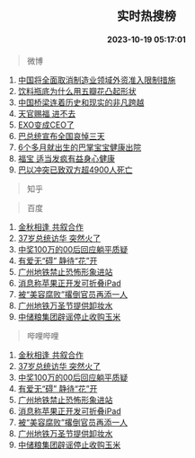 <div align="center"><h2>实时热搜榜</h2><h4>2023-10-19 05:17:01</h4></div>

> 微博  

1. [中国将全面取消制造业领域外资准入限制措施](https://s.weibo.com/weibo?q=%23%E4%B8%AD%E5%9B%BD%E5%B0%86%E5%85%A8%E9%9D%A2%E5%8F%96%E6%B6%88%E5%88%B6%E9%80%A0%E4%B8%9A%E9%A2%86%E5%9F%9F%E5%A4%96%E8%B5%84%E5%87%86%E5%85%A5%E9%99%90%E5%88%B6%E6%8E%AA%E6%96%BD%23&t=31&band_rank=1&Refer=top)<br />
2. [饮料瓶底为什么用五瓣花凸起形状](https://s.weibo.com/weibo?q=%E9%A5%AE%E6%96%99%E7%93%B6%E5%BA%95%E4%B8%BA%E4%BB%80%E4%B9%88%E7%94%A8%E4%BA%94%E7%93%A3%E8%8A%B1%E5%87%B8%E8%B5%B7%E5%BD%A2%E7%8A%B6&t=31&band_rank=2&Refer=top)<br />
3. [中国桥梁连着历史和现实的非凡跨越](https://s.weibo.com/weibo?q=%23%E4%B8%AD%E5%9B%BD%E6%A1%A5%E6%A2%81%E8%BF%9E%E7%9D%80%E5%8E%86%E5%8F%B2%E5%92%8C%E7%8E%B0%E5%AE%9E%E7%9A%84%E9%9D%9E%E5%87%A1%E8%B7%A8%E8%B6%8A%23&t=31&band_rank=3&Refer=top)<br />
4. [天官赐福 进不去](https://s.weibo.com/weibo?q=%E5%A4%A9%E5%AE%98%E8%B5%90%E7%A6%8F%20%E8%BF%9B%E4%B8%8D%E5%8E%BB&t=31&band_rank=4&Refer=top)<br />
5. [EXO变成CEO了](https://s.weibo.com/weibo?q=%23EXO%E5%8F%98%E6%88%90CEO%E4%BA%86%23&t=31&band_rank=5&Refer=top)<br />
6. [巴总统宣布全国哀悼三天](https://s.weibo.com/weibo?q=%23%E5%B7%B4%E6%80%BB%E7%BB%9F%E5%AE%A3%E5%B8%83%E5%85%A8%E5%9B%BD%E5%93%80%E6%82%BC%E4%B8%89%E5%A4%A9%23&t=31&band_rank=6&Refer=top)<br />
7. [6个多月就出生的巴掌宝宝健康出院](https://s.weibo.com/weibo?q=%236%E4%B8%AA%E5%A4%9A%E6%9C%88%E5%B0%B1%E5%87%BA%E7%94%9F%E7%9A%84%E5%B7%B4%E6%8E%8C%E5%AE%9D%E5%AE%9D%E5%81%A5%E5%BA%B7%E5%87%BA%E9%99%A2%23&t=31&band_rank=7&Refer=top)<br />
8. [福宝 适当发疯有益身心健康](https://s.weibo.com/weibo?q=%E7%A6%8F%E5%AE%9D%20%E9%80%82%E5%BD%93%E5%8F%91%E7%96%AF%E6%9C%89%E7%9B%8A%E8%BA%AB%E5%BF%83%E5%81%A5%E5%BA%B7&t=31&band_rank=8&Refer=top)<br />
9. [巴以冲突已致双方超4900人死亡](https://s.weibo.com/weibo?q=%23%E5%B7%B4%E4%BB%A5%E5%86%B2%E7%AA%81%E5%B7%B2%E8%87%B4%E5%8F%8C%E6%96%B9%E8%B6%854900%E4%BA%BA%E6%AD%BB%E4%BA%A1%23&t=31&band_rank=9&Refer=top)<br />

> 知乎  


> 百度  

1. [金秋相逢 共叙合作](https://www.baidu.com/s?wd=%E9%87%91%E7%A7%8B%E7%9B%B8%E9%80%A2+%E5%85%B1%E5%8F%99%E5%90%88%E4%BD%9C&sa=fyb_news&rsv_dl=fyb_news)<br />
2. [37岁总统访华 突然火了](https://www.baidu.com/s?wd=37%E5%B2%81%E6%80%BB%E7%BB%9F%E8%AE%BF%E5%8D%8E+%E7%AA%81%E7%84%B6%E7%81%AB%E4%BA%86&sa=fyb_news&rsv_dl=fyb_news)<br />
3. [中奖100万的00后回应躺平质疑](https://www.baidu.com/s?wd=%E4%B8%AD%E5%A5%96100%E4%B8%87%E7%9A%8400%E5%90%8E%E5%9B%9E%E5%BA%94%E8%BA%BA%E5%B9%B3%E8%B4%A8%E7%96%91&sa=fyb_news&rsv_dl=fyb_news)<br />
4. [有爱无“碍” 静待“花”开](https://www.baidu.com/s?wd=%E6%9C%89%E7%88%B1%E6%97%A0%E2%80%9C%E7%A2%8D%E2%80%9D+%E9%9D%99%E5%BE%85%E2%80%9C%E8%8A%B1%E2%80%9D%E5%BC%80&sa=fyb_news&rsv_dl=fyb_news)<br />
5. [广州地铁禁止恐怖形象进站](https://www.baidu.com/s?wd=%E5%B9%BF%E5%B7%9E%E5%9C%B0%E9%93%81%E7%A6%81%E6%AD%A2%E6%81%90%E6%80%96%E5%BD%A2%E8%B1%A1%E8%BF%9B%E7%AB%99&sa=fyb_news&rsv_dl=fyb_news)<br />
6. [消息称苹果正开发可折叠iPad](https://www.baidu.com/s?wd=%E6%B6%88%E6%81%AF%E7%A7%B0%E8%8B%B9%E6%9E%9C%E6%AD%A3%E5%BC%80%E5%8F%91%E5%8F%AF%E6%8A%98%E5%8F%A0iPad&sa=fyb_news&rsv_dl=fyb_news)<br />
7. [被“美容腐败”撂倒官员再添一人](https://www.baidu.com/s?wd=%E8%A2%AB%E2%80%9C%E7%BE%8E%E5%AE%B9%E8%85%90%E8%B4%A5%E2%80%9D%E6%92%82%E5%80%92%E5%AE%98%E5%91%98%E5%86%8D%E6%B7%BB%E4%B8%80%E4%BA%BA&sa=fyb_news&rsv_dl=fyb_news)<br />
8. [广州地铁万圣节提供卸妆水](https://www.baidu.com/s?wd=%E5%B9%BF%E5%B7%9E%E5%9C%B0%E9%93%81%E4%B8%87%E5%9C%A3%E8%8A%82%E6%8F%90%E4%BE%9B%E5%8D%B8%E5%A6%86%E6%B0%B4&sa=fyb_news&rsv_dl=fyb_news)<br />
9. [中储粮集团辟谣停止收购玉米](https://www.baidu.com/s?wd=%E4%B8%AD%E5%82%A8%E7%B2%AE%E9%9B%86%E5%9B%A2%E8%BE%9F%E8%B0%A3%E5%81%9C%E6%AD%A2%E6%94%B6%E8%B4%AD%E7%8E%89%E7%B1%B3&sa=fyb_news&rsv_dl=fyb_news)<br />

> 哔哩哔哩  

1. [金秋相逢 共叙合作](https://www.baidu.com/s?wd=%E9%87%91%E7%A7%8B%E7%9B%B8%E9%80%A2+%E5%85%B1%E5%8F%99%E5%90%88%E4%BD%9C&sa=fyb_news&rsv_dl=fyb_news)<br />
2. [37岁总统访华 突然火了](https://www.baidu.com/s?wd=37%E5%B2%81%E6%80%BB%E7%BB%9F%E8%AE%BF%E5%8D%8E+%E7%AA%81%E7%84%B6%E7%81%AB%E4%BA%86&sa=fyb_news&rsv_dl=fyb_news)<br />
3. [中奖100万的00后回应躺平质疑](https://www.baidu.com/s?wd=%E4%B8%AD%E5%A5%96100%E4%B8%87%E7%9A%8400%E5%90%8E%E5%9B%9E%E5%BA%94%E8%BA%BA%E5%B9%B3%E8%B4%A8%E7%96%91&sa=fyb_news&rsv_dl=fyb_news)<br />
4. [有爱无“碍” 静待“花”开](https://www.baidu.com/s?wd=%E6%9C%89%E7%88%B1%E6%97%A0%E2%80%9C%E7%A2%8D%E2%80%9D+%E9%9D%99%E5%BE%85%E2%80%9C%E8%8A%B1%E2%80%9D%E5%BC%80&sa=fyb_news&rsv_dl=fyb_news)<br />
5. [广州地铁禁止恐怖形象进站](https://www.baidu.com/s?wd=%E5%B9%BF%E5%B7%9E%E5%9C%B0%E9%93%81%E7%A6%81%E6%AD%A2%E6%81%90%E6%80%96%E5%BD%A2%E8%B1%A1%E8%BF%9B%E7%AB%99&sa=fyb_news&rsv_dl=fyb_news)<br />
6. [消息称苹果正开发可折叠iPad](https://www.baidu.com/s?wd=%E6%B6%88%E6%81%AF%E7%A7%B0%E8%8B%B9%E6%9E%9C%E6%AD%A3%E5%BC%80%E5%8F%91%E5%8F%AF%E6%8A%98%E5%8F%A0iPad&sa=fyb_news&rsv_dl=fyb_news)<br />
7. [被“美容腐败”撂倒官员再添一人](https://www.baidu.com/s?wd=%E8%A2%AB%E2%80%9C%E7%BE%8E%E5%AE%B9%E8%85%90%E8%B4%A5%E2%80%9D%E6%92%82%E5%80%92%E5%AE%98%E5%91%98%E5%86%8D%E6%B7%BB%E4%B8%80%E4%BA%BA&sa=fyb_news&rsv_dl=fyb_news)<br />
8. [广州地铁万圣节提供卸妆水](https://www.baidu.com/s?wd=%E5%B9%BF%E5%B7%9E%E5%9C%B0%E9%93%81%E4%B8%87%E5%9C%A3%E8%8A%82%E6%8F%90%E4%BE%9B%E5%8D%B8%E5%A6%86%E6%B0%B4&sa=fyb_news&rsv_dl=fyb_news)<br />
9. [中储粮集团辟谣停止收购玉米](https://www.baidu.com/s?wd=%E4%B8%AD%E5%82%A8%E7%B2%AE%E9%9B%86%E5%9B%A2%E8%BE%9F%E8%B0%A3%E5%81%9C%E6%AD%A2%E6%94%B6%E8%B4%AD%E7%8E%89%E7%B1%B3&sa=fyb_news&rsv_dl=fyb_news)<br />
